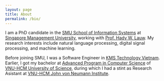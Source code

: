 ```yaml
---
layout: page
title: About
permalink: /bio/
---
```


I am a PhD candidate in the [SMU School of Information Systems](https://sis.smu.edu.sg/) at [Singapore Management University](https://www.smu.edu.sg/), working with [Prof. Hady W. Lauw](http://www.hadylauw.com). My research interests include natural language processing, digital signal processing, and machine learning.

Before joining SMU, I was a Software Engineer in [KMS Technology Vietnam](https://www.kms-technology.com/). Earlier, I got my bachelor at [Advanced Program in Computer Science](http://www.apcs.hcmus.edu.vn/Default.aspx?alias=www.apcs.hcmus.edu.vn/en) of [VNU-HCM University of Science](http://www.hcmus.edu.vn/), during which I had a stint as Research Asistant at [VNU-HCM John von Neumann Institute](http://jvn.edu.vn/).
